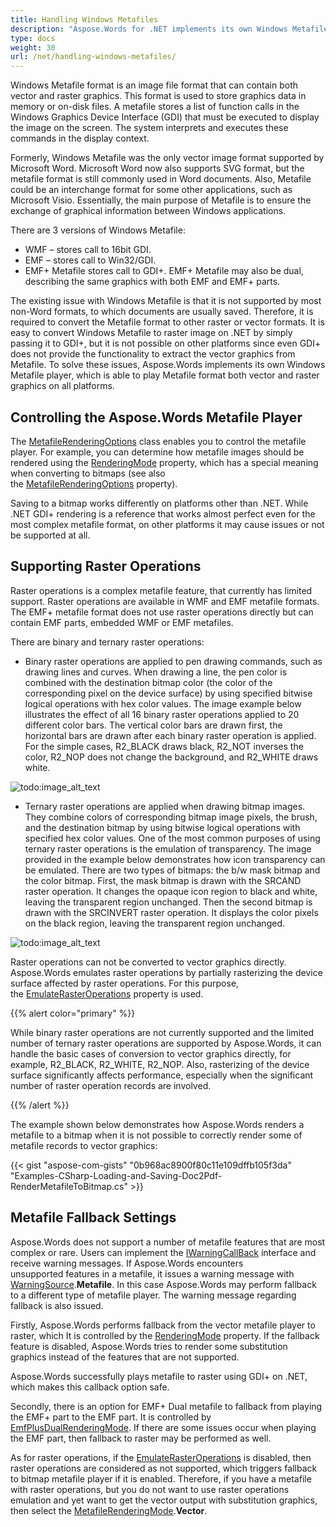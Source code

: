 ```yaml
---
title: Handling Windows Metafiles
description: "Aspose.Words for .NET implements its own Windows Metafile player to play Metafile format on all platforms and supports the handling of the basic metafile features and can perform fallback to a different type of metafile player."
type: docs
weight: 30
url: /net/handling-windows-metafiles/
---
```


Windows Metafile format is an image file format that can contain both vector and raster graphics. This format is used to store graphics data in memory or on-disk files. A metafile stores a list of function calls in the Windows Graphics Device Interface (GDI) that must be executed to display the image on the screen. The system interprets and executes these commands in the display context.

Formerly, Windows Metafile was the only vector image format supported by Microsoft Word. Microsoft Word now also supports SVG format, but the metafile format is still commonly used in Word documents. Also, Metafile could be an interchange format for some other applications, such as Microsoft Visio. Essentially, the main purpose of Metafile is to ensure the exchange of graphical information between Windows applications.

There are 3 versions of Windows Metafile:

- WMF – stores call to 16bit GDI.
- EMF – stores call to Win32/GDI.
- EMF+ Metafile stores call to GDI+. EMF+ Metafile may also be dual, describing the same graphics with both EMF and EMF+ parts.

The existing issue with Windows Metafile is that it is not supported by most non-Word formats, to which documents are usually saved. Therefore, it is required to convert the Metafile format to other raster or vector formats. It is easy to convert Windows Metafile to raster image on .NET by simply passing it to GDI+, but it is not possible on other platforms since even GDI+ does not provide the functionality to extract the vector graphics from Metafile. To solve these issues, Aspose.Words implements its own Windows Metafile player, which is able to play Metafile format both vector and raster graphics on all platforms.

## Controlling the Aspose.Words Metafile Player

The [MetafileRenderingOptions](https://apireference.aspose.com/net/words/aspose.words.saving/metafilerenderingoptions) class enables you to control the metafile player. For example, you can determine how metafile images should be rendered using the [RenderingMode](https://apireference.aspose.com/net/words/aspose.words.saving/metafilerenderingoptions/properties/renderingmode) property, which has a special meaning when converting to bitmaps (see also the [MetafileRenderingOptions](https://apireference.aspose.com/net/words/aspose.words.saving/imagesaveoptions/properties/metafilerenderingoptions) property).

Saving to a bitmap works differently on platforms other than .NET. While .NET GDI+ rendering is a reference that works almost perfect even for the most complex metafile format, on other platforms it may cause issues or not be supported at all.

## Supporting Raster Operations

Raster operations is a complex metafile feature, that currently has limited support. Raster operations are available in WMF and EMF metafile formats. The EMF+ metafile format does not use raster operations directly but can contain EMF parts, embedded WMF or EMF metafiles.

There are binary and ternary raster operations:

- Binary raster operations are applied to pen drawing commands, such as drawing lines and curves. When drawing a line, the pen color is combined with the destination bitmap color (the color of the corresponding pixel on the device surface) by using specified bitwise logical operations with hex color values. The image example below illustrates the effect of all 16 binary raster operations applied to 20 different color bars. The vertical color bars are drawn first, the horizontal bars are drawn after each binary raster operation is applied. For the simple cases, R2_BLACK draws black, R2_NOT inverses the color, R2_NOP does not change the background, and R2_WHITE draws white.

![todo:image_alt_text](handling-windows-metafiles_1.png)

- Ternary raster operations are applied when drawing bitmap images. They combine colors of corresponding bitmap image pixels, the brush, and the destination bitmap by using bitwise logical operations with specified hex color values. One of the most common purposes of using ternary raster operations is the emulation of transparency. The image provided in the example below demonstrates how icon transparency can be emulated. There are two types of bitmaps: the b/w mask bitmap and the color bitmap. First, the mask bitmap is drawn with the SRCAND raster operation. It changes the opaque icon region to black and white, leaving the transparent region unchanged. Then the second bitmap is drawn with the SRCINVERT raster operation. It displays the color pixels on the black region, leaving the transparent region unchanged.

![todo:image_alt_text](handling-windows-metafiles_2.png)

Raster operations can not be converted to vector graphics directly. Aspose.Words emulates raster operations by partially rasterizing the device surface affected by raster operations. For this purpose, the [EmulateRasterOperations](https://apireference.aspose.com/net/words/aspose.words.saving/metafilerenderingoptions/properties/emulaterasteroperations) property is used.

{{% alert color="primary" %}} 

While binary raster operations are not currently supported and the limited number of ternary raster operations are supported by Aspose.Words, it can handle the basic cases of conversion to vector graphics directly, for example, R2_BLACK, R2_WHITE, R2_NOP. Also, rasterizing of the device surface significantly affects performance, especially when the significant number of raster operation records are involved.

{{% /alert %}} 

The example shown below demonstrates how Aspose.Words renders a metafile to a bitmap when it is not possible to correctly render some of metafile records to vector graphics:

{{< gist "aspose-com-gists" "0b968ac8900f80c11e109dffb105f3da" "Examples-CSharp-Loading-and-Saving-Doc2Pdf-RenderMetafileToBitmap.cs" >}}

## Metafile Fallback Settings

Aspose.Words does not support a number of metafile features that are most complex or rare. Users can implement the [IWarningCallBack](https://apireference.aspose.com/net/words/aspose.words/iwarningcallback/methods/index) interface and receive warning messages. If Aspose.Words encounters unsupported features in a metafile, it issues a warning message with [WarningSource](https://apireference.aspose.com/net/words/aspose.words/warningsource).**Metafile**. In this case Aspose.Words may perform fallback to a different type of metafile player. The warning message regarding fallback is also issued.

Firstly, Aspose.Words performs fallback from the vector metafile player to raster, which It is controlled by the [RenderingMode](https://apireference.aspose.com/net/words/aspose.words.saving/metafilerenderingoptions/properties/renderingmode) property. If the fallback feature is disabled, Aspose.Words tries to render some substitution graphics instead of the features that are not supported.

Aspose.Words successfully plays metafile to raster using GDI+ on .NET, which makes this callback option safe.

Secondly, there is an option for EMF+ Dual metafile to fallback from playing the EMF+ part to the EMF part. It is controlled by [EmfPlusDualRenderingMode](https://apireference.aspose.com/net/words/aspose.words.saving/metafilerenderingoptions/properties/emfplusdualrenderingmode). If there are some issues occur when playing the EMF part, then fallback to raster may be performed as well.

As for raster operations, if the [EmulateRasterOperations](https://apireference.aspose.com/net/words/aspose.words.saving/metafilerenderingoptions/properties/emulaterasteroperations) is disabled, then raster operations are considered as not supported, which triggers fallback to bitmap metafile player if it is enabled. Therefore, if you have a metafile with raster operations, but you do not want to use raster operations emulation and yet want to get the vector output with substitution graphics, then select the [MetafileRenderingMode](https://apireference.aspose.com/net/words/aspose.words.saving/metafilerenderingmode).**Vector**.
